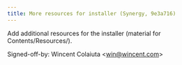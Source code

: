 ```yaml
---
title: More resources for installer (Synergy, 9e3a716)
---
```


Add additional resources for the installer (material for Contents/Resources/).

Signed-off-by: Wincent Colaiuta &lt;win@wincent.com&gt;
